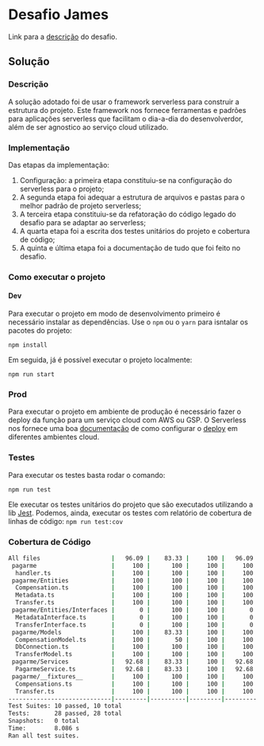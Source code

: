 # Desafio James
Link para a [descrição](TESTREADME.md) do desafio.

## Solução

### Descrição

A solução adotado foi de usar o framework serverless para construir a estrutura
do projeto. Este framework nos fornece ferramentas e padrões para aplicações
serverless que facilitam o dia-a-dia do desenvolverdor, além de ser agnostico ao
serviço cloud utilizado.


### Implementação

Das etapas da implementação:

1. Configuração: a primeira etapa constituiu-se na configuração do serverless
para o projeto;
2. A segunda etapa foi adequar a estrutura de arquivos e pastas para o melhor 
padrão de projeto serverless;
3. A terceira etapa constituiu-se da refatoração do código legado do desafio para
se adaptar ao serverless;
4. A quarta etapa foi a escrita dos testes unitários do projeto e cobertura de 
código;
5. A quinta e última etapa foi a documentação de tudo que foi feito no desafio.

### Como executar o projeto

#### Dev

Para executar o projeto em modo de desenvolvimento primeiro é necessário instalar
as dependências. Use o `npm` ou o `yarn` para isntalar os pacotes do projeto:

`npm install`

Em seguida, já é possível executar o projeto localmente:

`npm run start`

### Prod

Para executar o projeto em ambiente de produção é necessário fazer o deploy da 
função para um serviço cloud com AWS ou GSP. O Serverless nos fornece uma boa
[documentação](https://www.serverless.com/framework/docs/providers/aws/guide/deploying/) de como configurar o [deploy](https://www.serverless.com/framework/docs/providers/aws/guide/deploying/) em diferentes ambientes cloud.

### Testes

Para executar os testes basta rodar o comando:

`npm run test`

Ele executar os testes unitários do projeto que são executados utilizando a 
lib [Jest](https://jestjs.io/en/).
Podemos, ainda, executar os testes com relatório de cobertura de linhas de código:
`npm run test:cov`

### Cobertura de Código

```bash
All files                    |   96.09 |    83.33 |     100 |   96.09 |                   
 pagarme                     |     100 |      100 |     100 |     100 |                   
  handler.ts                 |     100 |      100 |     100 |     100 |                   
 pagarme/Entities            |     100 |      100 |     100 |     100 |                   
  Compensation.ts            |     100 |      100 |     100 |     100 |                   
  Metadata.ts                |     100 |      100 |     100 |     100 |                   
  Transfer.ts                |     100 |      100 |     100 |     100 |                   
 pagarme/Entities/Interfaces |       0 |      100 |     100 |       0 |                   
  MetadataInterface.ts       |       0 |      100 |     100 |       0 | 1                 
  TransferInterface.ts       |       0 |      100 |     100 |       0 | 3                 
 pagarme/Models              |     100 |    83.33 |     100 |     100 |                   
  CompensationModel.ts       |     100 |       50 |     100 |     100 | 21                
  DbConnection.ts            |     100 |      100 |     100 |     100 |                   
  TransferModel.ts           |     100 |      100 |     100 |     100 |                   
 pagarme/Services            |   92.68 |    83.33 |     100 |   92.68 |                   
  PagarmeService.ts          |   92.68 |    83.33 |     100 |   92.68 | 81-83             
 pagarme/__fixtures__        |     100 |      100 |     100 |     100 |                   
  Compensations.ts           |     100 |      100 |     100 |     100 |                   
  Transfer.ts                |     100 |      100 |     100 |     100 |                   
-----------------------------|---------|----------|---------|---------|-------------------
Test Suites: 10 passed, 10 total
Tests:       28 passed, 28 total
Snapshots:   0 total
Time:        8.086 s
Ran all test suites.
```